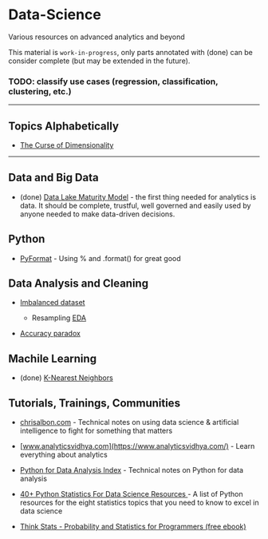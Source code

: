 # Data-Science
Various resources on advanced analytics and beyond

This material is `work-in-progress`, only parts annotated with (done) can be consider complete (but may be extended in the future).

### TODO: classify use cases (regression, classification, clustering, etc.)

---
## Topics Alphabetically

- [The Curse of Dimensionality]()


--- 

## Data and Big Data

- (done) [Data Lake Maturity Model](Data_Lake.ipynb) - the first thing needed for analytics is data. It should be complete, trustful, well governed and easily used by anyone needed to make data-driven decisions.



## Python
 
- [PyFormat](https://pyformat.info/) - Using % and .format() for great good

## Data Analysis and Cleaning

- [Imbalanced dataset](EDA_Template.ipynb)

    - Resampling [EDA](EDA_Template.ipynb)
    
- [Accuracy paradox](https://en.wikipedia.org/wiki/Accuracy_paradox)

## Machile Learning

- (done) [K-Nearest Neighbors](400_K_Nearest_Neighbors.ipynb)
    
## Tutorials, Trainings, Communities 

- [chrisalbon.com](https://chrisalbon.com/) - Technical notes on using data science & artificial intelligence to fight for something that matters
- [www.analyticsvidhya.com](https://www.analyticsvidhya.com/) - Learn everything about analytics
- [Python for Data Analysis Index](http://hamelg.blogspot.com/2015/12/python-for-data-analysis-index.html?view=magazine) - Technical notes on Python for data analysis

- [40+ Python Statistics For Data Science Resources
](https://www.datacamp.com/community/tutorials/python-statistics-data-science) - A list of Python resources for the eight statistics topics that you need to know to excel in data science
- [Think Stats - Probability and Statistics for Programmers (free ebook)](http://greenteapress.com/thinkstats/)
